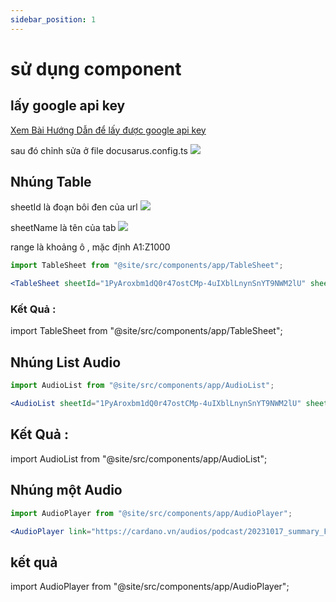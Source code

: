 ```yaml
---
sidebar_position: 1
---
```


# sử dụng component

## lấy google api key

[Xem Bài Hướng Dẫn để lấy được google api key](https://handsondataviz.org/google-sheets-api-key.html)

sau đó chỉnh sửa ở file docusarus.config.ts
![](https://i.imgur.com/OuuznxX.png)

## Nhúng Table

sheetId là đoạn bôi đen của url
![](https://i.imgur.com/LILLXhV.png)

sheetName là tên của tab
![](https://i.imgur.com/hgqhFx4.png)

range là khoảng ô , mặc định A1:Z1000

```jsx
import TableSheet from "@site/src/components/app/TableSheet";

<TableSheet sheetId="1PyAroxbm1dQ0r47ostCMp-4uIXblLnynSnYT9NWM2lU" sheetName="table" range="A1:G5" />;
```

### Kết Quả :

import TableSheet from "@site/src/components/app/TableSheet";

<TableSheet sheetId="1PyAroxbm1dQ0r47ostCMp-4uIXblLnynSnYT9NWM2lU"  sheetName="table" range="A1:G5"/>

## Nhúng List Audio

```jsx
import AudioList from "@site/src/components/app/AudioList";

<AudioList sheetId="1PyAroxbm1dQ0r47ostCMp-4uIXblLnynSnYT9NWM2lU" sheetName="audio" range="A1:G5" />;
```

## Kết Quả :

import AudioList from "@site/src/components/app/AudioList";

<AudioList sheetId="1PyAroxbm1dQ0r47ostCMp-4uIXblLnynSnYT9NWM2lU"  sheetName="audio" range="A1:G5"/>

## Nhúng một Audio

```jsx
import AudioPlayer from "@site/src/components/app/AudioPlayer";

<AudioPlayer link="https://cardano.vn/audios/podcast/20231017_summary_False_Cardano_Narratives_Are_At_It_Again.mp3" />;
```

## kết quả

import AudioPlayer from "@site/src/components/app/AudioPlayer";

<AudioPlayer link="https://cardano.vn/audios/podcast/20231017_summary_False_Cardano_Narratives_Are_At_It_Again.mp3" />
